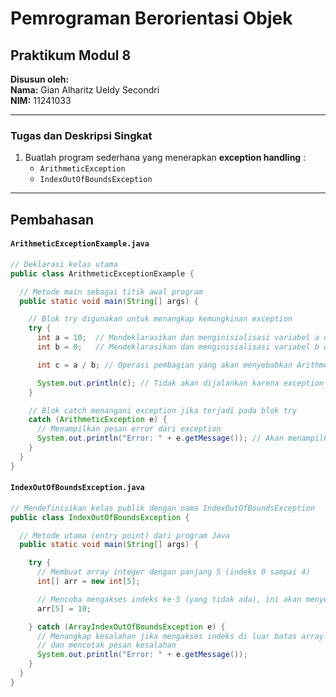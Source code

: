 # Pemrograman Berorientasi Objek

## Praktikum Modul 8

**Disusun oleh:**  
**Nama:** Gian Alharitz Ueldy Secondri  
**NIM:** 11241033

---

### Tugas dan Deskripsi Singkat

1. Buatlah program sederhana yang menerapkan **exception handling** :
   - `ArithmeticException`
   - `IndexOutOfBoundsException`

---

## Pembahasan

#### `ArithmeticExceptionExample.java`

```java
// Deklarasi kelas utama
public class ArithmeticExceptionExample {

  // Metode main sebagai titik awal program
  public static void main(String[] args) {

    // Blok try digunakan untuk menangkap kemungkinan exception
    try {
      int a = 10;  // Mendeklarasikan dan menginisialisasi variabel a dengan nilai 10
      int b = 0;   // Mendeklarasikan dan menginisialisasi variabel b dengan nilai 0

      int c = a / b; // Operasi pembagian yang akan menyebabkan ArithmeticException (karena dibagi 0)

      System.out.println(c); // Tidak akan dijalankan karena exception terjadi sebelumnya
    }

    // Blok catch menangani exception jika terjadi pada blok try
    catch (ArithmeticException e) {
      // Menampilkan pesan error dari exception
      System.out.println("Error: " + e.getMessage()); // Akan menampilkan "Error: / by zero"
    }
  }
}
```

#### `IndexOutOfBoundsException.java`

```java
// Mendefinisikan kelas publik dengan nama IndexOutOfBoundsException
public class IndexOutOfBoundsException {

  // Metode utama (entry point) dari program Java
  public static void main(String[] args) {

    try {
      // Membuat array integer dengan panjang 5 (indeks 0 sampai 4)
      int[] arr = new int[5];

      // Mencoba mengakses indeks ke-5 (yang tidak ada), ini akan menyebabkan exception
      arr[5] = 10;

    } catch (ArrayIndexOutOfBoundsException e) {
      // Menangkap kesalahan jika mengakses indeks di luar batas array
      // dan mencetak pesan kesalahan
      System.out.println("Error: " + e.getMessage());
    }
  }
}
```

